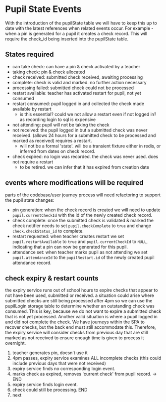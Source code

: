 # Pupil State Events

With the introduction of the pupilState table we will have to keep this up to date with the latest
references when related events occur.  For example - when a pin is generated for a pupil it creates a check record.  This will require the check_id being inserted into the pupilState table.

## States required

- can take check: can have a pin & check activated by a teacher
- taking check: pin & check allocated
- check received: submitted check received, awaiting processing
- complete: check is valid and marked.  no further action necessary
- processing failed: submitted check could not be processed
- restart available: teacher has activated restart for pupil, not yet consumed
- restart consumed: pupil logged in and collected the check made available by restart
  - is this essential? could we not allow a restart even if not logged in? as recording login to sql is expensive
- not attending: pupil will not be taking the check
- not received: the pupil logged in but a submitted check was never received. (allows 24 hours for a submitted check to be processed and marked as received) requires a restart.
  - will not be a formal 'state'.  will be a transient fixture either in redis, or inferred from dates on check record.
- check expired: no login was recorded.  the check was never used.  does not require a restart
  - to be retired.  we can infer that it has expired from creation date

## events where modifications will be required

parts of the codebase/user journey process will need refactoring to support the pupil state changes:

- pin generation: when the check record is created we will need to update `pupil.currentCheckId` with the id of the newly created check record.
- check complete: once the submitted check is validated & marked the check notifier needs to set `pupil.checkComplete` to `true` and change `check.checkStatus_id` to complete.
- restart requested: when teacher creates restart we set `pupil.restartAvailable` to `true` and `pupil.currentCheckId` to `NULL`, indicating that a pin can now be generated for this pupil.
- attendance set: when teacher marks pupil as not attending we set `pupil.attendanceId` to the `pupilRestart.id` of the newly created pupil attendance record.

## check expiry & restart counts

the expiry service runs out of school hours to expire checks that appear to not have been used, submitted or received.
a situation could arise where submitted checks are still being processed after 4pm so we can use the pupilLogin storage table to
determine whether an outstanding check was consumed.  This is key, because we do not want to expire a submitted check that is not yet processed.
Another valid situation is where a pupil logged in and did not complete the check.  We have journeys within the SPA to recover checks, but the back end
must still accommodate this.  Therefore, the expiry service will consider checks from previous day that are still marked as not received to ensure enough
time is given to process it overnight.

1. teacher generates pin, doesn't use it
2. 4pm passes, expiry service examines ALL incomplete checks (this could include previous days that were not received)
3. expiry service finds no corresponding login event.
4. marks check as expired, removes 'current check' from pupil record. -> END
5. expiry service finds login event.
6. check could still be processing.  END
7. next

